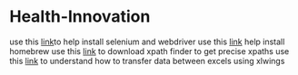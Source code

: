 # Health-Innovation

use this [link](https://www.youtube.com/watch?v=f7LEWxX4AVI)to help install selenium and webdriver
use this [link](https://www.youtube.com/watch?v=IWJKRmFLn-g) help install homebrew
use this [link](https://www.youtube.com/watch?v=Xp-RuJvazig) to download xpath finder to get precise xpaths
use this [link](https://www.youtube.com/watch?v=cLJgUU_QVYI) to understand how to transfer data between excels using xlwings
